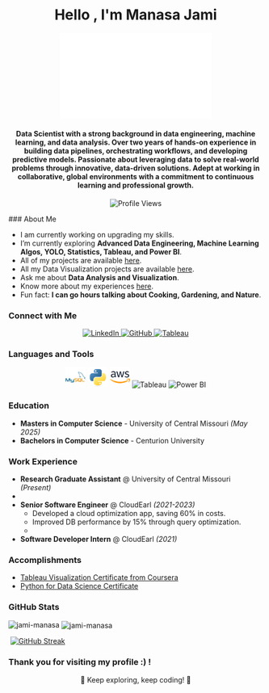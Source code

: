<h1 align="center">Hello , I'm Manasa Jami</h1>
<p align="center">  
  <img src="https://github.com/jami-manasa/jami-manasa/blob/main/f2.png" alt="Profile Pic" width="300"/>   
</p>                                       
<h4 align="center"> Data Scientist with a strong background in data engineering, machine learning,  and data analysis. Over two years of hands-on experience in building data pipelines, orchestrating workflows, and developing predictive models. Passionate about leveraging data to solve real-world problems through innovative, data-driven solutions. Adept at working in collaborative, global environments with a commitment to continuous learning and professional growth.</h4>
 
<p align="center">
  <img src="https://komarev.com/ghpvc/?username=jami-manasa&label=Profile%20Views&color=0e75b6&style=for-the-badge" alt="Profile Views"/>
</p>
###  About Me

-  I am currently working on upgrading my skills.
-  I’m currently exploring **Advanced Data Engineering, Machine Learning Algos, YOLO, Statistics, Tableau, and Power BI**.
-  All of my projects are available [here](https://github.com/jami-manasa).
-  All my Data Visualization projects are available [here](https://public.tableau.com/app/profile/j.manasa/).
-  Ask me about **Data Analysis and Visualization**.
-  Know more about my experiences [here](https://www.linkedin.com/in/jami-manasa/).
-  Fun fact: **I can go hours talking about Cooking, Gardening, and Nature**.
  
###  Connect with Me
 
<p align="center">
  <a href="https://linkedin.com/in/jami-manasa" target="_blank">
    <img src="https://raw.githubusercontent.com/rahuldkjain/github-profile-readme-generator/master/src/images/icons/Social/linked-in-alt.svg" alt="LinkedIn" height="30" width="40" />
  </a>
  <a href="https://github.com/jami-manasa" target="_blank">
    <img src="https://github.githubassets.com/images/modules/logos_page/GitHub-Mark.png" alt="GitHub" height="30" width="40" />
  </a>
  <a href="https://public.tableau.com/app/profile/j.manasa/" target="_blank">
    <img src="https://www.selectdistinct.co.uk/wp-content/uploads/2023/03/Tableau-logo-removebg-preview.png" alt="Tableau" height="30" width="40" />
  </a>
</p>

###  Languages and Tools

<p align="center">
  <img src="https://raw.githubusercontent.com/devicons/devicon/master/icons/mysql/mysql-original-wordmark.svg" alt="MySQL" width="40" height="40" />
  <img src="https://raw.githubusercontent.com/devicons/devicon/master/icons/python/python-original.svg" alt="Python" width="40" height="40" />
  <img src="https://raw.githubusercontent.com/devicons/devicon/master/icons/amazonwebservices/amazonwebservices-original-wordmark.svg" alt="AWS" width="40" height="40" />
  <img src="https://www.selectdistinct.co.uk/wp-content/uploads/2023/03/Tableau-logo-removebg-preview.png" alt="Tableau" width="40" height="40" />
  <img src="https://its.ucr.edu/sites/default/files/styles/form_preview/public/powerbi%20logo%201.png?itok=yYXO-S-V" alt="Power BI" width="40" height="40" />
</p>

###  Education

- **Masters in Computer Science** - University of Central Missouri *(May 2025)*
- **Bachelors in Computer Science** - Centurion University

###  Work Experience

- **Research Graduate Assistant** @ University of Central Missouri *(Present)*
- 
- **Senior Software Engineer** @ CloudEarl *(2021-2023)*
  - Developed a cloud optimization app, saving 60% in costs.
  - Improved DB performance by 15% through query optimization.
  - 
- **Software Developer Intern** @ CloudEarl *(2021)*

###  Accomplishments

- [Tableau Visualization Certificate from Coursera](https://www.coursera.org/account/accomplishments/verify/6VM6E62HUK4T?utm_source=link&utm_medium=certificate&utm_content=cert_image&utm_campaign=sharing_cta&utm_product=course)
- [Python for Data Science Certificate](https://www.credly.com/badges/f073772b-a184-440e-8a5e-edeb50012761)

### GitHub Stats

<p align="center">
 <p><img align="left" src="https://github-readme-stats.vercel.app/api/top-langs?username=jami-manasa&show_icons=true&locale=en&layout=compact&size_weight=0.1&count_weight=0.1" alt="jami-manasa" /></p>

<p>&nbsp;<img align="center" src="https://github-readme-stats.vercel.app/api?username=jami-manasa&show_icons=true&locale=en" alt="jami-manasa" /></p>


<p>&nbsp;<a href="https://git.io/streak-stats"><img src="https://github-readme-streak-stats.herokuapp.com?user=jami-manasa&card_width=300&card_height=190" alt="GitHub Streak" /></a></p>

</p>

###  Thank you for visiting my profile :) ! 

<p align="center">
 🌟 Keep exploring, keep coding! 🌟
</p>
